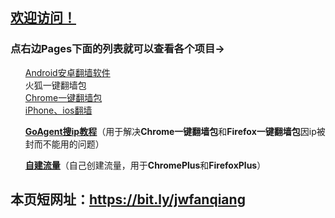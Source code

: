 <h2>
<a id="user-content-欢迎访问" class="anchor" href="#%E6%AC%A2%E8%BF%8E%E8%AE%BF%E9%97%AE" aria-hidden="true"><span class="octicon octicon-link"></span></a><a href="https://github.com/comeforu2012/truth/wiki">欢迎访问！</a>
</h2>

<h3>点右边Pages下面的列表就可以查看各个项目→</h3>

<ul class="task-list">
<li>
<a href="https://github.com/bannedbook/fanqiang/wiki/%E5%AE%89%E5%8D%93%E7%BF%BB%E5%A2%99%E8%BD%AF%E4%BB%B6">Android安卓翻墙软件</a></li>
<li>
<a https://github.com/bannedbook/fanqiang/wiki/%E7%81%AB%E7%8B%90firefox%E4%B8%80%E9%94%AE%E7%BF%BB%E5%A2%99%E5%8C%85">火狐一键翻墙包</a></li>
<li>
<a href="https://github.com/bannedbook/fanqiang/wiki/Chrome%E4%B8%80%E9%94%AE%E7%BF%BB%E5%A2%99%E5%8C%85">Chrome一键翻墙包</a></li>
<li>
<a href="https://github.com/bannedbook/fanqiang/wiki/iphone%E7%BF%BB%E5%A2%99">iPhone、ios翻墙</a></li>

<strong><a href="https://github.com/bannedbook/fanqiang/wiki/Goagent%E6%90%9CIP%E6%95%99%E7%A8%8B">GoAgent搜ip教程</a></strong>（用于解决<strong>Chrome一键翻墙包</strong>和<strong>Firefox一键翻墙包</strong>因ip被封而不能用的问题）</li>
<li>
<strong><a href="https://github.com/comeforu2012/truth/wiki/%E8%87%AA%E5%BB%BA%E6%B5%81%E9%87%8F">自建流量</a></strong>（自己创建流量，用于<strong>ChromePlus</strong>和<strong>FirefoxPlus</strong>）</li>
</ul>

<h2>
本页短网址：<a href="https://bit.ly/jwfanqiang">https://bit.ly/jwfanqiang</a>
</h2>
